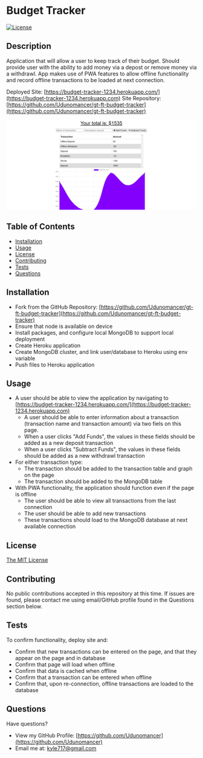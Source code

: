 # Budget Tracker

[![License](https://img.shields.io/badge/License-MIT-yellow.svg)](https://opensource.org/license/MIT)

## Description

Application that will allow a user to keep track of their budget.  Should provide user with the ability to add money via a depost or remove money via a withdrawl.  App makes use of PWA features to allow offline functionality and record offline transactions to be loaded at next connection.

Deployed Site: [https://budget-tracker-1234.herokuapp.com/](https://budget-tracker-1234.herokuapp.com)
Site Repository: [https://github.com/Udunomancer/gt-ft-budget-tracker](https://github.com/Udunomancer/gt-ft-budget-tracker)

![Image](assets/images/budget-tracker-screenshot.png)

## Table of Contents
* [Installation](#installation)
* [Usage](#usage)
* [License](#license)
* [Contributing](#contributing)
* [Tests](#tests)
* [Questions](#questions)

## <a name="installation"></a> Installation

* Fork from the GitHub Repository: [https://github.com/Udunomancer/gt-ft-budget-tracker](https://github.com/Udunomancer/gt-ft-budget-tracker)
* Ensure that node is available on device
* Install packages, and configure local MongoDB to support local deployment
* Create Heroku application
* Create MongoDB cluster, and link user/database to Heroku using env variable
* Push files to Heroku application

## <a name="usage"></a> Usage

* A user should be able to view the application by navigating to [https://budget-tracker-1234.herokuapp.com/](https://budget-tracker-1234.herokuapp.com)
    * A user should be able to enter information about a transaction (transaction name and transaction amount) via two fiels on this page.
    * When a user clicks "Add Funds", the values in these fields should be added as a new deposit transaction
    * When a user clicks "Subtract Funds", the values in these fields should be added as a new withdrawl transaction
* For either transaction type:
    * The transaction should be added to the transaction table and graph on the page
    * The transaction should be added to the MongoDB table
* With PWA functionality, the application should function even if the page is offline
    * The user should be able to view all transactions from the last connection
    * The user should be able to add new transactions
    * These transactions should load to the MongoDB database at next available connection

## <a name="license"></a> License

[The MIT License](https://opensource.org/licenses/MIT)

## <a name="contributing"></a> Contributing

No public contributions accepted in this repository at this time.
If issues are found, please contact me using email/GitHub profile found in the Questions section below.

## <a name="tests"></a> Tests

To confirm functionality, deploy site and:
* Confirm that new transactions can be entered on the page, and that they appear on the page and in database
* Confirm that page will load when offline
* Confirm that data is cached when offline
* Confirm that a transaction can be entered when offline
* Confirm that, upon re-connection, offline transactions are loaded to the database

## <a name="questions"></a> Questions

Have questions?
* View my GitHub Profile: [https://github.com/Udunomancer](https://github.com/Udunomancer)
* Email me at: [kyle717@gmail.com](mailto:kyle717@gmail.com)